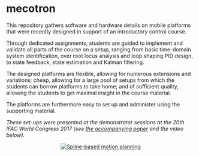 # mecotron

This repository gathers software and hardware details on mobile platforms that were recently designed in support of an introductory control course.

Through dedicated assignments, students are guided to implement and validate all parts of the course on a setup, ranging from basic time-domain system identification, over root locus analysis and loop shaping PID design, to state feedback, state estimation and Kalman filtering.

The designed platforms are flexible, allowing for numerous extensions and variations; cheap, allowing for a large pool of setups from which the students can borrow platforms to take home; and of sufficient quality, allowing the students to get maximal insight in the course material.

The platforms are furthermore easy to set up and administer using the supporting material.

*These set-ups were presented at the demonstrator sessions at the 20th IFAC World Congress 2017 (see [the accompanying paper](https://www.sciencedirect.com/science/article/pii/S240589631732325X) and the video below).*

<p align="center">
<a href="https://www.youtube.com/watch?v=29Rf3V9_PGU">
<img src="https://img.youtube.com/vi/29Rf3V9_PGU/0.jpg" alt="Spline-based motion planning"/>
</a>
</p>
